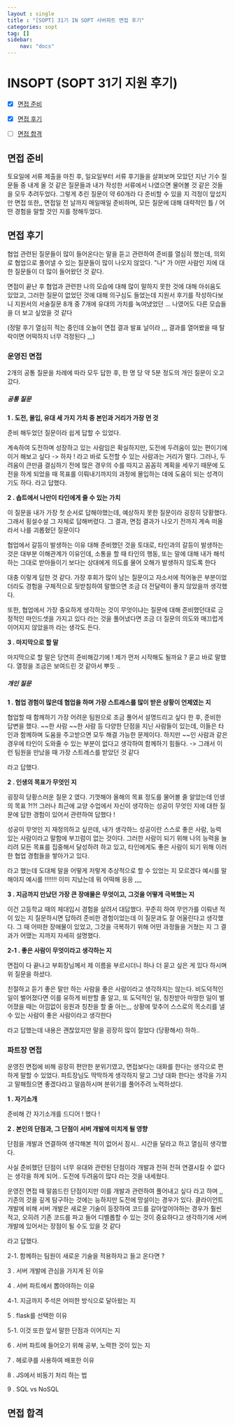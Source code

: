 ```yaml
---
layout : single
title : "[SOPT] 31기 IN SOPT 서버파트 면접 후기"
categories: sopt
tag: []
sidebar:
    nav: "docs"
---
```


# INSOPT (SOPT 31기 지원 후기)

- [x] [면접 준비](#면접-준비)
- [x] [면접 후기](#면접-후기)
- [ ] [면접 합격](#면접-합격)


## 면접 준비

토요일에 서류 제출을 마친 후, 일요일부터 서류 후기들을 살펴보며 모았던 지난 기수 질문들 중 내게 올 것 같은 질문들과 내가 작성한 서류에서 나였으면 물어볼 것 같은 것들을 모두 추려두었다. 그렇게 추린 질문이 약 60개라 다 준비할 수 있을 지 걱정이 앞섰지만 면접 또한,, 면접일 전 날까지 매일매일 준비하며, 모든 질문에 대해 대략적인 틀 / 어떤 경험을 말할 것인 지를 정해두었다.

## 면접 후기

협업 관련된 질문들이 많이 들어온다는 말을 듣고 관련하여 준비를 열심히 했는데, 의외로 협업으로 풀어낼 수 있는 질문들이 많이 나오지 않았다. "나" 가 어떤 사람인 지에 대한 질문들이 더 많이 들어왔던 것 같다.

면접이 끝난 후 협업과 관련한 나의 모습에 대해 많이 말하지 못한 것에 대해 아쉬움도 있었고, 그러한 질문이 없었던 것에 대해 의구심도 들었는데 지원서 후기를 작성하다보니 지원서의 서술질문 8개 중 7개에 유대의 가치를 녹여냈었던 ... 나였어도 다른 모습들을 더 보고 싶었을 것 같다

(정말 후기 열심히 적는 중인데 오늘이 면접 결과 발표 날이라 ,,, 결과를 열어봤을 때 탈락이면 어떡하지 너무 걱정된다 ,,,)

### 운영진 면접

2개의 공통 질문을 차례에 따라 모두 답한 후, 한 명 당 약 5분 정도의 개인 질문이 오고갔다. 

##### 공통 질문

**1 . 도전, 몰입, 유대 세 가지 가치 중 본인과 거리가 가장 먼 것**

준비 해두었던 질문이라 쉽게 답할 수 있었다. 

계속하여 도전하며 성장하고 있는 사람임은 확실하지만, 도전에 두려움이 있는 편이기에 이거 해보고 싶다 -> 하자 ! 라고 바로 도전할 수 있는 사람과는 거리가 멀다. 그러나, 두려움이 큰만큼 결심하기 전에 많은 경우의 수를 따지고 꼼꼼히 계획을 세우기 때문에 도전을 하게 되었을 때 목표를 이뤄내기까지의 과정에 몰입하는 데에 도움이 되는 성격이기도 하다. 라고 답했다.

**2 . 솝트에서 나만이 타인에게 줄 수 있는 가치**

이 질문을 내가 가장 첫 순서로 답해야했는데, 예상하지 못한 질문이라 굉장히 당황했다. 그래서 횡설수설 그 자체로 답해버렸다. 그 결과, 면접 결과가 나오기 전까지 계속 떠올라서 나를 괴롭혔던 질문이다

협업에서 갈등이 발생하는 이유 대해 준비했던 것을 토대로, 타인과의 갈등이 발생하는 것은 대부분 이해관계가 이유인데, 소통을 할 때 타인의 행동, 또는 말에 대해 내가 해석하는 그대로 받아들이기 보다는 상대에게 의도를 물어 오해가 발생하지 않도록 한다

대충 이렇게 답한 것 같다. 가장 후회가 많이 남는 질문이고 자소서에 적어놓은 부분이었더라도 경험을 구체적으로 뒷받침하여 말했으면 조금 더 전달력이 좋지 않았을까 생각했다.

또한, 협업에서 가장 중요하게 생각하는 것이 무엇이냐는 질문에 대해 준비했던대로 긍정적인 마인드셋을 가지고 있다 라는 것을 풀어냈다면 조금 더 질문의 의도와 매끄럽게 이어지지 않았을까 라는 생각도 든다. 

**3 . 마지막으로 할 말**

마지막으로 할 말은 당연히 준비해갔기에 ! 제가 먼저 시작해도 될까요 ? 묻고 바로 말했다. 열정을 조금은 보여드린 것 같아서 뿌듯 ..

##### 개인 질문

**1 . 협업 경험이 많은데 협업을 하며 가장 스트레스를 많이 받은 상황이 언제였는 지**

협업할 때 함께하기 가장 어려운 팀원으로 조금 풀어서 설명드리고 싶다 한 후, 준비한 답변을 했다. ~~한 사람 ~~한 사람 등 다양한 단점을 지닌 사람들이 있는데, 이들은 타인과 함께하며 도움을 주고받으면 모두 해결 가능한 문제이다. 하지만 ~~인 사람과 같은 경우에 타인이 도와줄 수 있는 부분이 없다고 생각하여 함께하기 힘들다. -> 그래서 이런 팀원을 만났을 때 가장 스트레스를 받았던 것 같다

라고 답했다.

**2 . 인생의 목표가 무엇인 지**

굉장히 당황스러운 질문 2 였다. 기껏해야 올해의 목표 정도를 물어볼 줄 알았는데 인생의 목표 ?!?! 그러나 최근에 교양 수업에서 자신이 생각하는 성공이 무엇인 지에 대한 질문에 답한 경험이 있어서 관련하여 답했다 !

성공이 무엇인 지 재정의하고 싶은데, 내가 생각하느 성공이란 스스로 좋은 사람, 능력 있는 사람이라고 말함에 부끄럼이 없는 것이다. 그러한 사람이 되기 위해 나의 능력을 늘리려 모든 목표를 집중해서 달성하려 하고 있고, 타인에게도 좋은 사람이 되기 위해 이러한 협업 경험들을 쌓아가고 있다.

라고 했는데 도대체 말을 어떻게 저렇게 추상적으로 할 수 있었는 지 모르겠다 예시를 말해야지 예시를 !!!!!!! 이미 지났는데 뭐 어떡해 응응 ,,,,

**3 . 지금까지 만났던 가장 큰 장애물은 무엇이고, 그것을 어떻게 극복했는 지**

이건 고등학교 때의 체대입시 경험을 살려서 대답했다. 꾸준히 하여 무언가를 이뤄낸 적이 있는 지 질문하시면 답하려 준비한 경험이었는데 이 질문과도 잘 어울린다고 생각했다. 그 때 어떠한 장애물이 있었고, 그것을 극복하기 위해 어떤 과정들을 거쳤는 지 그 결과가 어땠는 지까지 자세히 설명했다.

**2-1 . 좋은 사람이 무엇이라고 생각하는 지**

면접이 다 끝나고 부회장님께서 제 이름을 부르시더니 하나 더 묻고 싶은 게 있다 하시며 위 질문을 하셨다. 

친절하고 듣기 좋은 말만 하는 사람을 좋은 사람이라고 생각하지는 않는다. 비도덕적인 일이 벌어졌다면 이를 유하게 비판할 줄 알고, 또 도덕적인 일, 칭찬받아 마땅한 일이 벌어졌을 때는 아낌없이 응원과 칭찬을 할 줄 아는,,, 상황에 맞추어 스스로의 목소리를 낼 수 있는 사람이 좋은 사람이라고 생각한다

라고 답했는데 내용은 괜찮았지만 말을 굉장히 많이 절었다 (당황해서) 하하..

### 파트장 면접

운영진 면접에 비해 굉장히 편안한 분위기였고, 면접보다는 대화를 한다는 생각으로 편하게 말할 수 있었다. 파트장님도 딱딱하게 생각하지 말고 그냥 대화 한다는 생각을 가지고 말해줬으면 좋겠다라고 말씀하시며 분위기를 풀어주려 노력하셨다. 

**1 . 자기소개**

준비해 간 자기소개를 드디어 ! 했다 !

**2 . 본인의 단점과, 그 단점이 서버 개발에 미치게 될 영향**

단점을 개발과 연결하여 생각해본 적이 없어서 잠시.. 시간을 달라고 하고 열심히 생각했다. 

사실 준비했던 단점이 너무 유대와 관련된 단점이라 개발과 전혀 전혀 연결시킬 수 없다는 생각을 하게 되어.. 도전에 두려움이 많다 라는 것을 내세웠다. 

운영진 면접 때 말씀드린 단점이지만 이를 개발과 관련하여 풀어내고 싶다 라고 하며 ,, 기존의 것을 깊게 탐구하는 것에는 능하지만 도전에 망설이는 경우가 있다. 클라이언트 개발에 비해 서버 개발은 새로운 기술이 등장하여 코드를 갈아엎어야하는 경우가 훨씬 적고, 오히려 기존 코드를 파고 들어 디벨롭할 수 있는 것이 중요하다고 생각하기에 서버 개발에 있어서는 장점이 될 수도 있을 것 같다

라고 답했다.

2-1. 함께하는 팀원이 새로운 기술을 적용하자고 들고 온다면 ?

3 . 서버 개발에 관심을 가지게 된 이유

4 . 서버 파트에서 뽑아야하는 이유

4-1. 지금까지 주석은 어떠한 방식으로 달아왔는 지

5 . flask를 선택한 이유

5-1. 이것 또한 앞서 말한 단점과 이어지는 지

6 . 서버 파트에 들어오기 위해 공부, 노력한 것이 있는 지

7 . 헤로쿠를 사용하여 배포한 이유

8 . JS에서 비동기 처리 하는 법

9 . SQL vs NoSQL


## 면접 합격

